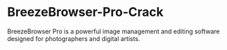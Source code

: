# BreezeBrowser-Pro-Crack
BreezeBrowser Pro is a powerful image management and editing software designed for photographers and digital artists.
